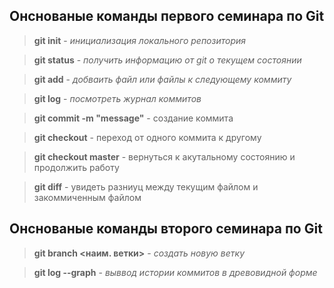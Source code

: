 ## Онснованые команды первого семинара по Git

>**git init** - *инициализация локального репозитория*

>**git status** - *получить информацию от git о текущем состоянии*

>**git add** - *добваить файл или файлы к следующему коммиту*

>**git log** - *посмотреть журнал коммитов*

>**git commit -m "message"** - создание коммита

>**git checkout** - переход от одного коммита к другому

>**git checkout master** - вернуться к акутальному состоянию и продолжить работу    

>**git diff** - увидеть разниуц между текущим файлом и закоммиченным файлом

## Онснованые команды второго семинара по Git

> **git branch <наим. ветки>** - *создать новую ветку*

> **git log --graph** - *выввод истории коммитов в древовидной форме*
